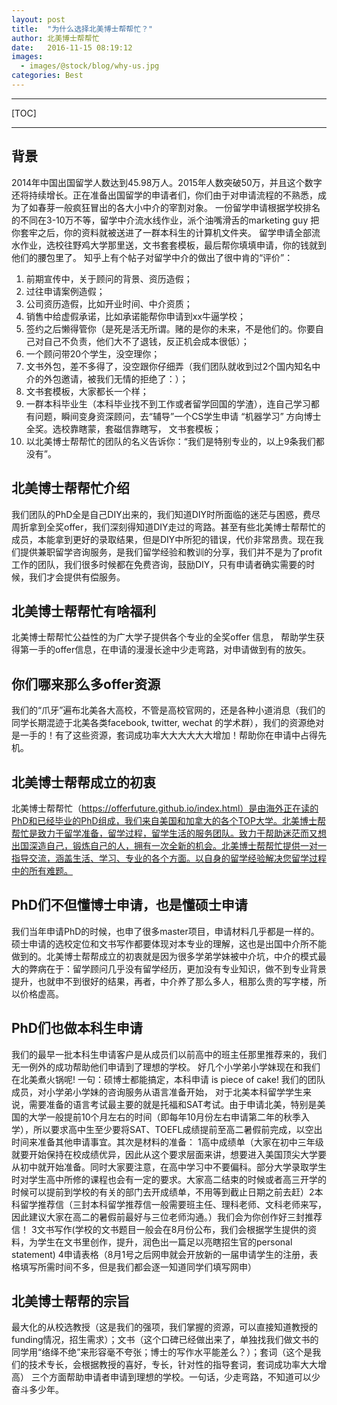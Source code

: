 ```yaml
---
layout: post
title:  "为什么选择北美博士帮帮忙？"
author: 北美博士帮帮忙
date:   2016-11-15 08:19:12
images:
  - images/@stock/blog/why-us.jpg
categories: Best
---
```

----------
[TOC]

----------

背景
--
2014年中国出国留学人数达到45.98万人。2015年人数突破50万，并且这个数字还将持续增长。正在准备出国留学的申请者们，你们由于对申请流程的不熟悉，成为了如春芽一般疯狂冒出的各大小中介的宰割对象。 一份留学申请根据学校排名的不同在3-10万不等，留学中介流水线作业，派个油嘴滑舌的marketing guy 把你套牢之后，你的资料就被送进了一群本科生的计算机文件夹。 留学申请全部流水作业，选校往野鸡大学那里送，文书套套模板，最后帮你填填申请，你的钱就到他们的腰包里了。 知乎上有个帖子对留学中介的做出了很中肯的“评价”：
1. 前期宣传中，关于顾问的背景、资历造假；
2. 过往申请案例造假；
3. 公司资历造假，比如开业时间、中介资质；
4. 销售中给虚假承诺，比如承诺能帮你申请到xx牛逼学校；
5. 签约之后懒得管你（是死是活无所谓。赌的是你的未来，不是他们的。你要自己对自己不负责，他们大不了退钱，反正机会成本很低）；
6. 一个顾问带20个学生，没空理你；
7. 文书外包，差不多得了，没空跟你仔细弄（我们团队就收到过2个国内知名中介的外包邀请，被我们无情的拒绝了：）；
8. 文书套模板，大家都长一个样；
9. 一群本科毕业生（本科毕业找不到工作或者留学回国的学渣），连自己学习都有问题，瞬间变身资深顾问，去“辅导”一个CS学生申请 “机器学习” 方向博士全奖。选校靠瞎蒙，套磁信靠瞎写， 文书套模板；
10. 以北美博士帮帮忙的团队的名义告诉你：“我们是特别专业的，以上9条我们都没有”。

北美博士帮帮忙介绍
---------
我们团队的PhD全是自己DIY出来的，我们知道DIY时所面临的迷茫与困惑，费尽周折拿到全奖offer，我们深刻得知道DIY走过的弯路。甚至有些北美博士帮帮忙的成员，本能拿到更好的录取结果，但是DIY中所犯的错误，代价非常昂贵。现在我们提供兼职留学咨询服务，是我们留学经验和教训的分享，我们并不是为了profit工作的团队，我们很多时候都在免费咨询，鼓励DIY，只有申请者确实需要的时候，我们才会提供有偿服务。

北美博士帮帮忙有啥福利
---------
北美博士帮帮忙公益性的为广大学子提供各个专业的全奖offer 信息， 帮助学生获得第一手的offer信息，在申请的漫漫长途中少走弯路，对申请做到有的放矢。

你们哪来那么多offer资源
---------
我们的“爪牙”遍布北美各大高校，不管是高校官网的，还是各种小道消息（我们的同学长期混迹于北美各类facebook, twitter, wechat 的学术群），我们的资源绝对是一手的！有了这些资源，套词成功率大大大大大大增加！帮助你在申请中占得先机。
 
北美博士帮帮成立的初衷
---------
北美博士帮帮忙（https://offerfuture.github.io/index.html）是由海外正在读的PhD和已经毕业的PhD组成，我们来自美国和加拿大的各个TOP大学。北美博士帮帮忙是致力于留学准备，留学过程，留学生活的服务团队。致力于帮助迷茫而又想出国深造自己，锻炼自己的人，拥有一次全新的机会。北美博士帮帮忙提供一对一指导交流，涵盖生活、学习、专业的各个方面。以自身的留学经验解决您留学过程中的所有难题。

PhD们不但懂博士申请，也是懂硕士申请
---------
我们当年申请PhD的时候，也申了很多master项目，申请材料几乎都是一样的。硕士申请的选校定位和文书写作都要体现对本专业的理解，这也是出国中介所不能做到的。北美博士帮帮成立的初衷就是因为很多学弟学妹被中介坑，中介的模式最大的弊病在于：留学顾问几乎没有留学经历，更加没有专业知识，做不到专业背景提升，也就申不到很好的结果，再者，中介养了那么多人，租那么贵的写字楼，所以价格虚高。

PhD们也做本科生申请
---------
我们的最早一批本科生申请客户是从成员们以前高中的班主任那里推荐来的，我们无一例外的成功帮助他们申请到了理想的学校。 好几个小学弟小学妹现在和我们在北美煮火锅呢! 一句：硕博士都能搞定，本科申请 is  piece of cake!  我们的团队成员，对小学弟小学妹的咨询服务从语言准备开始， 对于北美本科留学学生来说，需要准备的语言考试最主要的就是托福和SAT考试。由于申请北美，特别是美国的大学一般提前10个月左右的时间（即每年10月份左右申请第二年的秋季入学），所以要求高中生至少要将SAT、TOEFL成绩提前至高二暑假前完成，以空出时间来准备其他申请事宜。其次是材料的准备： 1高中成绩单（大家在初中三年级就要开始保持在校成绩优异，因此从这个要求层面来讲，想要进入美国顶尖大学要从初中就开始准备。同时大家要注意，在高中学习中不要偏科。部分大学录取学生时对学生高中所修的课程也会有一定的要求。大家高二结束的时候或者高三开学的时候可以提前到学校的有关的部门去开成绩单，不用等到截止日期之前去赶）2本科留学推荐信（三封本科留学推荐信一般需要班主任、理科老师、文科老师来写，因此建议大家在高二的暑假前最好与三位老师沟通。）我们会为你创作好三封推荐信！ 3文书写作(学校的文书题目一般会在8月份公布，我们会根据学生提供的资料，为学生在文书里创作，提升，润色出一篇足以亮瞎招生官的personal statement) 4申请表格（8月1号之后网申就会开放新的一届申请学生的注册，表格填写所需时间不多，但是我们都会逐一知道同学们填写网申）

北美博士帮帮的宗旨
---------
最大化的从校选教授（这是我们的强项，我们掌握的资源，可以直接知道教授的funding情况，招生需求）；文书（这个口碑已经做出来了，单独找我们做文书的同学用“络绎不绝”来形容毫不夸张；博士的写作水平能差么？）；套词（这个是我们的技术专长，会根据教授的喜好，专长，针对性的指导套词，套词成功率大大增高） 三个方面帮助申请者申请到理想的学校。一句话，少走弯路，不知道可以少奋斗多少年。
